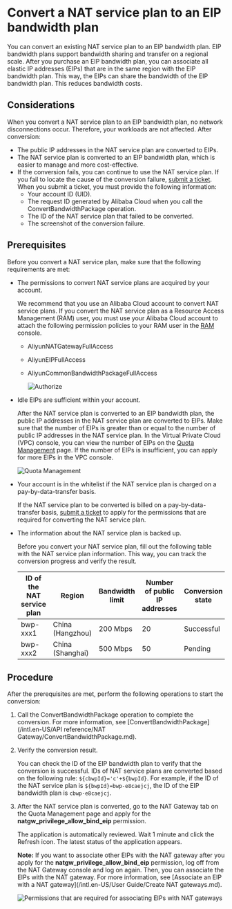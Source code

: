 # Convert a NAT service plan to an EIP bandwidth plan

You can convert an existing NAT service plan to an EIP bandwidth plan. EIP bandwidth plans support bandwidth sharing and transfer on a regional scale. After you purchase an EIP bandwidth plan, you can associate all elastic IP addresses \(EIPs\) that are in the same region with the EIP bandwidth plan. This way, the EIPs can share the bandwidth of the EIP bandwidth plan. This reduces bandwidth costs.

## Considerations

When you convert a NAT service plan to an EIP bandwidth plan, no network disconnections occur. Therefore, your workloads are not affected. After conversion:

-   The public IP addresses in the NAT service plan are converted to EIPs.
-   The NAT service plan is converted to an EIP bandwidth plan, which is easier to manage and more cost-effective.
-   If the conversion fails, you can continue to use the NAT service plan. If you fail to locate the cause of the conversion failure, [submit a ticket](https://workorder-intl.console.aliyun.com/#/ticket/createIndex). When you submit a ticket, you must provide the following information:
    -   Your account ID \(UID\).
    -   The request ID generated by Alibaba Cloud when you call the ConvertBandwidthPackage operation.
    -   The ID of the NAT service plan that failed to be converted.
    -   The screenshot of the conversion failure.

## Prerequisites

Before you convert a NAT service plan, make sure that the following requirements are met:

-   The permissions to convert NAT service plans are acquired by your account.

    We recommend that you use an Alibaba Cloud account to convert NAT service plans. If you convert the NAT service plan as a Resource Access Management \(RAM\) user, you must use your Alibaba Cloud account to attach the following permission policies to your RAM user in the [RAM](https://ram.console.aliyun.com/users) console.

    -   AliyunNATGatewayFullAccess
    -   AliyunEIPFullAccess
    -   AliyunCommonBandwidthPackageFullAccess

        ![Authorize](https://static-aliyun-doc.oss-accelerate.aliyuncs.com/assets/img/en-US/7896359851/p96384.png)

-   Idle EIPs are sufficient within your account.

    After the NAT service plan is converted to an EIP bandwidth plan, the public IP addresses in the NAT service plan are converted to EIPs. Make sure that the number of EIPs is greater than or equal to the number of public IP addresses in the NAT service plan. In the Virtual Private Cloud \(VPC\) console, you can view the number of EIPs on the [Quota Management](https://vpc.console.aliyun.com/quota) page. If the number of EIPs is insufficient, you can apply for more EIPs in the VPC console.

    ![Quota Management](https://static-aliyun-doc.oss-accelerate.aliyuncs.com/assets/img/en-US/7896359851/p96382.png)

-   Your account is in the whitelist if the NAT service plan is charged on a pay-by-data-transfer basis.

    If the NAT service plan to be converted is billed on a pay-by-data-transfer basis, [submit a ticket](https://workorder-intl.console.aliyun.com/#/ticket/createIndex) to apply for the permissions that are required for converting the NAT service plan.

-   The information about the NAT service plan is backed up.

    Before you convert your NAT service plan, fill out the following table with the NAT service plan information. This way, you can track the conversion progress and verify the result.

    |ID of the NAT service plan|Region|Bandwidth limit|Number of public IP addresses|Conversion state|ID of the EIP bandwidth plan|
    |--------------------------|------|---------------|-----------------------------|----------------|----------------------------|
    |bwp-xxx1|China \(Hangzhou\)|200 Mbps|20|Successful|cbwp-xxx1|
    |bwp-xxx2|China \(Shanghai\)|500 Mbps|50|Pending|N/A|


## Procedure

After the prerequisites are met, perform the following operations to start the conversion:

1.  Call the ConvertBandwidthPackage operation to complete the conversion. For more information, see [ConvertBandwidthPackage](/intl.en-US/API reference/NAT Gateway/ConvertBandwidthPackage.md).

2.  Verify the conversion result.

    You can check the ID of the EIP bandwidth plan to verify that the conversion is successful. IDs of NAT service plans are converted based on the following rule: `${cbwpId}='c'+${bwpId}`. For example, if the ID of the NAT service plan is `${bwpId}=bwp-e8caejcj`, the ID of the EIP bandwidth plan is `cbwp-e8caejcj`.

3.  After the NAT service plan is converted, go to the NAT Gateway tab on the Quota Management page and apply for the **natgw\_privilege\_allow\_bind\_eip** permission.

    The application is automatically reviewed. Wait 1 minute and click the Refresh icon. The latest status of the application appears.

    **Note:** If you want to associate other EIPs with the NAT gateway after you apply for the **natgw\_privilege\_allow\_bind\_eip** permission, log off from the NAT Gateway console and log on again. Then, you can associate the EIPs with the NAT gateway. For more information, see [Associate an EIP with a NAT gateway](/intl.en-US/User Guide/Create NAT gateways.md).

    ![Permissions that are required for associating EIPs with NAT gateways](https://static-aliyun-doc.oss-accelerate.aliyuncs.com/assets/img/en-US/7896359851/p96400.png)



